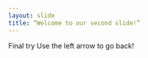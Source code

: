 ```yaml
---
layout: slide
title: “Welcome to our second slide!”
---
```

Final try
Use the left arrow to go back!
